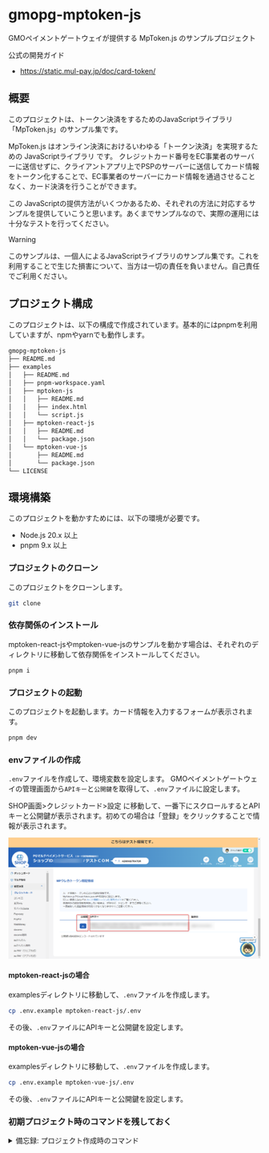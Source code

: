 # gmopg-mptoken-js
GMOペイメントゲートウェイが提供する MpToken.js のサンプルプロジェクト

公式の開発ガイド
- https://static.mul-pay.jp/doc/card-token/

## 概要
このプロジェクトは、トークン決済をするためのJavaScriptライブラリ「MpToken.js」のサンプル集です。

MpToken.js はオンライン決済におけるいわゆる「トークン決済」を実現するための JavaScriptライブラリ です。
クレジットカード番号をEC事業者のサーバーに送信せずに、クライアントアプリ上でPSPのサーバーに送信してカード情報をトークン化することで、EC事業者のサーバーにカード情報を通過させることなく、カード決済を行うことができます。

この JavaScriptの提供方法がいくつかあるため、それぞれの方法に対応するサンプルを提供していこうと思います。あくまでサンプルなので、実際の運用には十分なテストを行ってください。

> [!WARNING]
> このサンプルは、一個人によるJavaScriptライブラリのサンプル集です。これを利用することで生じた損害について、当方は一切の責任を負いません。自己責任でご利用ください。

## プロジェクト構成
このプロジェクトは、以下の構成で作成されています。基本的にはpnpmを利用していますが、npmやyarnでも動作します。

```
gmopg-mptoken-js
├── README.md
├── examples
│   ├── README.md
│   ├── pnpm-workspace.yaml
│   ├── mptoken-js
│   │   ├── README.md
│   │   ├── index.html
│   │   └── script.js
│   ├── mptoken-react-js
│   │   ├── README.md
│   │   └── package.json
│   └── mptoken-vue-js
│       ├── README.md
│       └── package.json
└── LICENSE
```

## 環境構築
このプロジェクトを動かすためには、以下の環境が必要です。

- Node.js 20.x 以上
- pnpm 9.x 以上

### プロジェクトのクローン
このプロジェクトをクローンします。

```bash
git clone
```

### 依存関係のインストール

mptoken-react-jsやmptoken-vue-jsのサンプルを動かす場合は、それぞれのディレクトリに移動して依存関係をインストールしてください。
```bash
pnpm i
```

### プロジェクトの起動

このプロジェクトを起動します。カード情報を入力するフォームが表示されます。
```bash
pnpm dev
```

### envファイルの作成
`.env`ファイルを作成して、環境変数を設定します。
GMOペイメントゲートウェイの管理画面から`APIキー`と`公開鍵`を取得して、`.env`ファイルに設定します。

SHOP画面>クレジットカード>設定 に移動して、一番下にスクロールするとAPIキーと公開鍵が表示されます。初めての場合は「登録」をクリックすることで情報が表示されます。

![GMOペイメントゲートウェイの管理画面からAPIキーを取得する](./docs/assets/gmo-console-api-key.png)

#### mptoken-react-jsの場合

examplesディレクトリに移動して、`.env`ファイルを作成します。
```bash
cp .env.example mptoken-react-js/.env
```

その後、`.env`ファイルにAPIキーと公開鍵を設定します。

#### mptoken-vue-jsの場合

examplesディレクトリに移動して、`.env`ファイルを作成します。
```bash
cp .env.example mptoken-vue-js/.env
```

その後、`.env`ファイルにAPIキーと公開鍵を設定します。



### 初期プロジェクト時のコマンドを残しておく

<details>
<summary>備忘録: プロジェクト作成時のコマンド</summary>

```bash
#### React

[公式のReactサンプル](https://static.mul-pay.jp/doc/card-token/#react-sample)


```bash
# Viteを使ってReactプロジェクトを作成
npm create vite@latest mptoken-react-js -- --template react-ts
# ディレクトリに移動
cd mptoken-react-js
# 依存関係をインストール
pnpm i
# MpToken.jsをインストール
pnpm add @mul-pay/mptoken-js @mul-pay/mptoken-react-js
```

#### Vue

[公式のVueサンプル](https://static.mul-pay.jp/doc/card-token/#vue-sample)

```bash
# Viteを使ってVueプロジェクトを作成
npm create vite@latest mptoken-vue-js -- --template vue-ts
# ディレクトリに移動
cd mptoken-vue-js
# 依存関係をインストール
pnpm i
# MpToken.jsをインストール
pnpm add @mul-pay/mptoken-js @mul-pay/mptoken-vue-js
```

</details>